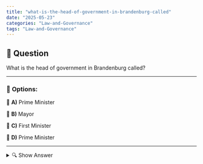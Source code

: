```yaml
---
title: "what-is-the-head-of-government-in-brandenburg-called"
date: "2025-05-23"
categories: "Law-and-Governance"
tags: "Law-and-Governance"
---
```


## 📌 **Question**

What is the head of government in Brandenburg called?



---

### 📝 **Options:**

🔘 **A)** Prime Minister

🔘 **B)** Mayor

🔘 **C)** First Minister

🔘 **D)** Prime Minister

---

<details>
  <summary>🔍 Show Answer</summary>

  <p>
💡  <b>Correct Answer:</b>  a
  </p>
  <p>
    📖<b>Explanation:</b>
    
  </p>
</details>

